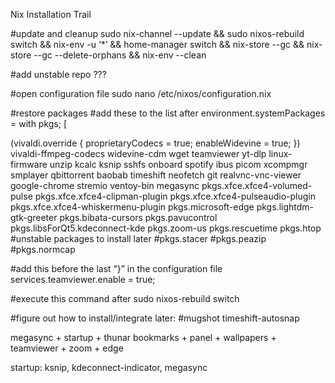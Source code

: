 Nix Installation Trail

#update and cleanup
sudo nix-channel --update && sudo nixos-rebuild switch && nix-env -u ‘*’ && home-manager switch && nix-store --gc && nix-store --gc --delete-orphans && nix-env --clean

#add unstable repo
???

#open configuration file
sudo nano /etc/nixos/configuration.nix

#restore packages
#add these to the list after environment.systemPackages = with pkgs; [

 (vivaldi.override {
    proprietaryCodecs = true;
    enableWidevine = true;
  })
  vivaldi-ffmpeg-codecs
  widevine-cdm
  wget
  teamviewer
  yt-dlp
  linux-firmware
  unzip
  kcalc
  ksnip
  sshfs
  onboard
  spotify
  ibus
  picom
  xcompmgr
  smplayer
  qbittorrent
  baobab
  timeshift
  neofetch
  git
  realvnc-vnc-viewer
  google-chrome
  stremio
  ventoy-bin
  megasync
  pkgs.xfce.xfce4-volumed-pulse
  pkgs.xfce.xfce4-clipman-plugin
  pkgs.xfce.xfce4-pulseaudio-plugin
  pkgs.xfce.xfce4-whiskermenu-plugin
  pkgs.microsoft-edge
  pkgs.lightdm-gtk-greeter
  pkgs.bibata-cursors
  pkgs.pavucontrol
  pkgs.libsForQt5.kdeconnect-kde
  pkgs.zoom-us
  pkgs.rescuetime
  pkgs.htop
  #unstable packages to install later
  #pkgs.stacer
  #pkgs.peazip
  #pkgs.normcap
 
#add this before the last “}” in the configuration file
services.teamviewer.enable = true;

#execute this command after
sudo nixos-rebuild switch

#figure out how to install/integrate later:
#mugshot timeshift-autosnap 

megasync + startup + thunar bookmarks +  panel + wallpapers + teamviewer + zoom + edge

startup: ksnip, kdeconnect-indicator, megasync
